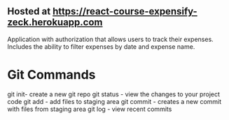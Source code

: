 ## Hosted at https://react-course-expensify-zeck.herokuapp.com
Application with authorization that allows users to track their expenses. Includes the ability to filter expenses by date and expense name.

# Git Commands

git init- create a new git repo
git status - view the changes to your project code
git add - add files to staging area
git commit - creates a new commit with files from staging area
git log - view recent commits

